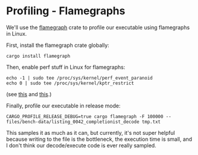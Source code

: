 # Profiling - Flamegraphs

We'll use the [flamegraph][1] crate to profile our executable using flamegraphs
in Linux.

First, install the flamegraph crate globally:

```shell
cargo install flamegraph
```

Then, enable perf stuff in Linux for flamegraphs:

```shell
echo -1 | sudo tee /proc/sys/kernel/perf_event_paranoid
echo 0 | sudo tee /proc/sys/kernel/kptr_restrict
```
(see [this][2] and [this][3].)

Finally, profile our executable in release mode:

```shell
CARGO_PROFILE_RELEASE_DEBUG=true cargo flamegraph -F 100000 -- files/bench-data/listing_0042_completionist_decode tmp.txt
```

This samples it as much as it can, but currently, it's not super helpful because
writing to the file is the bottleneck, the execution time is small, and I don't
think our decode/execute code is ever really sampled.

[1]: https://github.com/flamegraph-rs/flamegraph
[2]: https://github.com/flamegraph-rs/flamegraph#enabling-perf-for-use-by-unprivileged-users
[3]: https://users.rust-lang.org/t/flamegraph-shows-every-caller-is-unknown/52408/2
